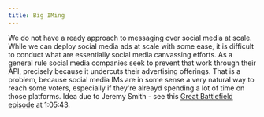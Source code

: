 ```yaml
---
title: Big IMing
---
```


We do not have a ready approach to messaging over social media at scale. While we can deploy social media ads at scale with some ease, it is difficult to conduct what are essentially social media canvassing efforts. As a general rule social media companies seek to prevent that work through their API, precisely because it undercuts their advertising offerings. That is a problem, because social media IMs are in some sense a very natural way to reach some voters, especially if they're alreayd spending a lot of time on those platforms. Idea due to Jeremy Smith - see this [Great Battlefield episode](https://www.resistancedashboard.com/node/1090) at 1:05:43.